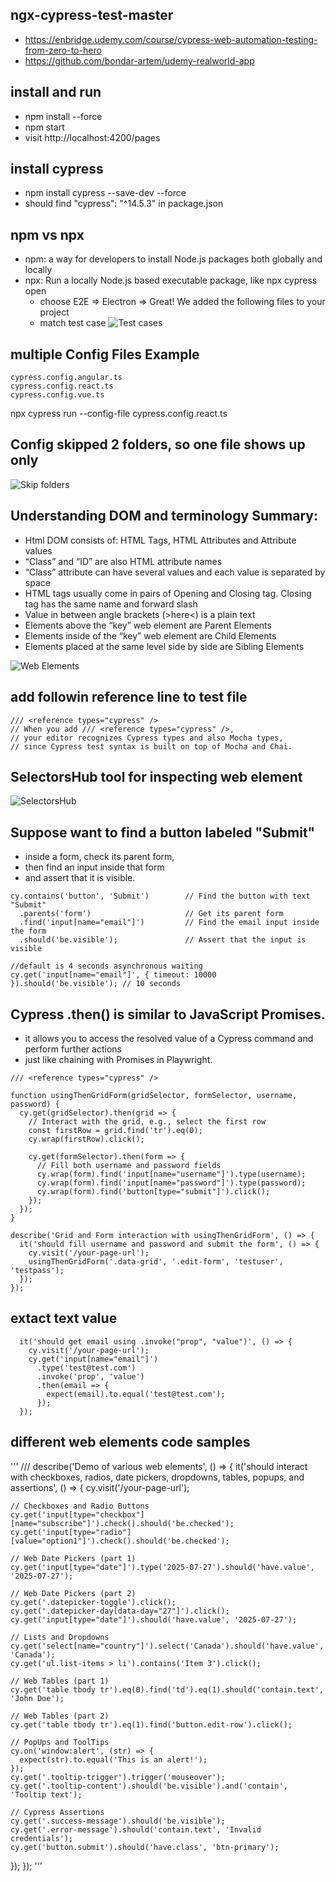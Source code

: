 ## ngx-cypress-test-master 
- https://enbridge.udemy.com/course/cypress-web-automation-testing-from-zero-to-hero
- https://github.com/bondar-artem/udemy-realworld-app

## install and run
- npm install --force
- npm start
- visit http://localhost:4200/pages
## install cypress
- npm install cypress --save-dev --force
- should find "cypress": "^14.5.3" in package.json

## npm vs npx
- npm: a way for developers to install Node.js packages both globally and locally
- npx: Run a locally Node.js based executable package, like npx cypress open
  - choose E2E => Electron => Great! We added the following files to your project
  - match test case
    ![Test cases](Readme/MatchTestCase.png)

## multiple Config Files Example
```
cypress.config.angular.ts
cypress.config.react.ts
cypress.config.vue.ts
```
npx cypress run --config-file cypress.config.react.ts

## Config skipped 2 folders, so one file shows up only
![Skip folders](Readme/SkipFolders.png)

## Understanding DOM and terminology Summary:
- Html DOM consists of: HTML Tags, HTML Attributes and Attribute values
- “Class” and “ID” are also HTML attribute names
- “Class” attribute can have several values and each value is separated by space
- HTML tags usually come in pairs of Opening and Closing tag. Closing tag has the same name and forward slash
- Value in between angle brackets (>here<) is a plain text
- Elements above the “key” web element are Parent Elements
- Elements inside of the “key” web element are Child Elements
- Elements placed at the same level side by side are Sibling Elements

![Web Elements](Readme/WebElements.png)

## add followin reference line to test file
```
/// <reference types="cypress" />
// When you add /// <reference types="cypress" />, 
// your editor recognizes Cypress types and also Mocha types,
// since Cypress test syntax is built on top of Mocha and Chai.
```

## SelectorsHub tool for inspecting web element
![SelectorsHub](Readme/SelectorsHub.png)

## Suppose want to find a button labeled "Submit" 
- inside a form, check its parent form, 
- then find an input inside that form 
- and assert that it is visible.
```
cy.contains('button', 'Submit')        // Find the button with text "Submit"
  .parents('form')                     // Get its parent form
  .find('input[name="email"]')         // Find the email input inside the form
  .should('be.visible');               // Assert that the input is visible

//default is 4 seconds asynchronous waiting
cy.get('input[name="email"]', { timeout: 10000 }).should('be.visible'); // 10 seconds
```

## Cypress .then() is similar to JavaScript Promises. 
- it allows you to access the resolved value of a Cypress command and perform further actions
- just like chaining with Promises in Playwright.
```
/// <reference types="cypress" />

function usingThenGridForm(gridSelector, formSelector, username, password) {
  cy.get(gridSelector).then(grid => {
    // Interact with the grid, e.g., select the first row
    const firstRow = grid.find('tr').eq(0);
    cy.wrap(firstRow).click();

    cy.get(formSelector).then(form => {
      // Fill both username and password fields
      cy.wrap(form).find('input[name="username"]').type(username);
      cy.wrap(form).find('input[name="password"]').type(password);
      cy.wrap(form).find('button[type="submit"]').click();
    });
  });
}

describe('Grid and Form interaction with usingThenGridForm', () => {
  it('should fill username and password and submit the form', () => {
    cy.visit('/your-page-url');
    usingThenGridForm('.data-grid', '.edit-form', 'testuser', 'testpass');
  });
});
```

## extact text value
```
  it('should get email using .invoke("prop", "value")', () => {
    cy.visit('/your-page-url');
    cy.get('input[name="email"]')
      .type('test@test.com')
      .invoke('prop', 'value')
      .then(email => {
        expect(email).to.equal('test@test.com');
      });
  });
```

## different web elements code samples
'''
/// <reference types="cypress" />
describe('Demo of various web elements', () => {
  it('should interact with checkboxes, radios, date pickers, dropdowns, tables, popups, and assertions', () => {
    cy.visit('/your-page-url');

    // Checkboxes and Radio Buttons
    cy.get('input[type="checkbox"][name="subscribe"]').check().should('be.checked');
    cy.get('input[type="radio"][value="option1"]').check().should('be.checked');

    // Web Date Pickers (part 1)
    cy.get('input[type="date"]').type('2025-07-27').should('have.value', '2025-07-27');

    // Web Date Pickers (part 2)
    cy.get('.datepicker-toggle').click();
    cy.get('.datepicker-day[data-day="27"]').click();
    cy.get('input[type="date"]').should('have.value', '2025-07-27');

    // Lists and Dropdowns
    cy.get('select[name="country"]').select('Canada').should('have.value', 'Canada');
    cy.get('ul.list-items > li').contains('Item 3').click();

    // Web Tables (part 1)
    cy.get('table tbody tr').eq(0).find('td').eq(1).should('contain.text', 'John Doe');

    // Web Tables (part 2)
    cy.get('table tbody tr').eq(1).find('button.edit-row').click();

    // PopUps and ToolTips
    cy.on('window:alert', (str) => {
      expect(str).to.equal('This is an alert!');
    });
    cy.get('.tooltip-trigger').trigger('mouseover');
    cy.get('.tooltip-content').should('be.visible').and('contain', 'Tooltip text');

    // Cypress Assertions
    cy.get('.success-message').should('be.visible');
    cy.get('.error-message').should('contain.text', 'Invalid credentials');
    cy.get('button.submit').should('have.class', 'btn-primary');
  });
});
'''
